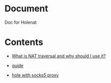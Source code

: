 # Document
Doc for Holenat

# Contents

- [What is NAT traversal and why should I use it?](what&why.md)

- [guide](guide.md)

- [hole with socks5 proxy](socks5.md)